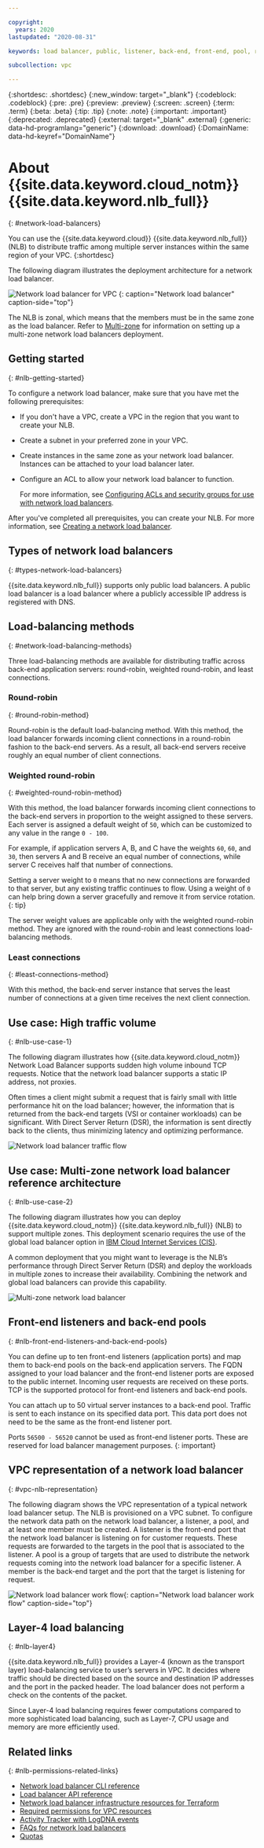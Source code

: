 ```yaml
---

copyright:
  years: 2020
lastupdated: "2020-08-31"

keywords: load balancer, public, listener, back-end, front-end, pool, round-robin, weighted, connections, methods, policies, APIs, access, ports, vpc, vpc network

subcollection: vpc

---
```


{:shortdesc: .shortdesc}
{:new_window: target="_blank"}
{:codeblock: .codeblock}
{:pre: .pre}
{:preview: .preview}
{:screen: .screen}
{:term: .term}
{:beta: .beta}
{:tip: .tip}
{:note: .note}
{:important: .important}
{:deprecated: .deprecated}
{:external: target="_blank" .external}
{:generic: data-hd-programlang="generic"}
{:download: .download}
{:DomainName: data-hd-keyref="DomainName"}

# About {{site.data.keyword.cloud_notm}} {{site.data.keyword.nlb_full}}
{: #network-load-balancers}

You can use the {{site.data.keyword.cloud}} {{site.data.keyword.nlb_full}} (NLB) to distribute traffic among multiple server instances within the same region of your VPC.
{:shortdesc}

The following diagram illustrates the deployment architecture for a network load balancer.

![Network load balancer for VPC](images/nlb_arc.png "Network load balancer")
{: caption="Network load balancer" caption-side="top"}

The NLB is zonal, which means that the members must be in the same zone as the load balancer. Refer to [Multi-zone](/docs/vpc?topic=vpc-nlb-vs-elb#nlb-mz-support) for information on setting up a multi-zone network load balancers deployment.

## Getting started
{: #nlb-getting-started}

To configure a network load balancer, make sure that you have met the following prerequisites:

* If you don't have a VPC, create a VPC in the region that you want to create your NLB.
* Create a subnet in your preferred zone in your VPC.
* Create instances in the same zone as your network load balancer. Instances can be attached to your load balancer later.
* Configure an ACL to allow your network load balancer to function.

  For more information, see [Configuring ACLs and security groups for use with network load balancers](/docs/vpc?topic=vpc-nlb-configuring-acls).

After you've completed all prerequisites, you can create your NLB. For more information, see [Creating a network load balancer](/docs/vpc?topic=vpc-nlb-ui-creating-network-load-balancer).

## Types of network load balancers
{: #types-network-load-balancers}  

{{site.data.keyword.nlb_full}} supports only public load balancers. A public load balancer is a load balancer where a publicly accessible IP address is registered with DNS.  

## Load-balancing methods
{: #network-load-balancing-methods}

Three load-balancing methods are available for distributing traffic across back-end application servers: round-robin, weighted round-robin, and least connections.

### Round-robin
{: #round-robin-method}

Round-robin is the default load-balancing method. With this method, the load balancer forwards incoming client connections in a round-robin fashion to the back-end servers. As a result, all back-end servers receive roughly an equal number of client connections.

### Weighted round-robin
{: #weighted-round-robin-method}

With this method, the load balancer forwards incoming client connections to the back-end servers in proportion to the weight assigned to these servers. Each server is assigned a default weight of `50`, which can be customized to any value in the range `0 - 100`.

For example, if application servers A, B, and C have the weights `60`, `60`, and `30`, then servers A and B receive an equal number of connections, while server C receives half that number of connections.

Setting a server weight to `0` means that no new connections are forwarded to that server, but any existing traffic continues to flow. Using a weight of `0` can help bring down a server gracefully and remove it from service rotation.
{: tip}

The server weight values are applicable only with the weighted round-robin method. They are ignored with the round-robin and least connections load-balancing methods.

### Least connections
{: #least-connections-method}

With this method, the back-end server instance that serves the least number of connections at a given time receives the next client connection.

## Use case: High traffic volume
{: #nlb-use-case-1}

The following diagram illustrates how {{site.data.keyword.cloud_notm}} Network Load Balancer supports sudden high volume inbound TCP requests. Notice that the network load balancer supports a static IP address, not proxies.

Often times a client might submit a request that is fairly small with little performance hit on the load balancer; however, the information that is returned from the back-end targets (VSI or container workloads) can be significant. With Direct Server Return (DSR), the information is sent directly back to the clients, thus minimizing latency and optimizing performance.

![Network load balancer traffic flow](images/nlb-use-case.png)

## Use case: Multi-zone network load balancer reference architecture
{: #nlb-use-case-2}

The following diagram illustrates how you can deploy {{site.data.keyword.cloud_notm}} {{site.data.keyword.nlb_full}} (NLB) to support multiple zones. This deployment scenario requires the use of the global load balancer option in [IBM Cloud Internet Services (CIS)](/docs/cis?topic=cis-set-up-and-configure-your-load-balancers).

A common deployment that you might want to leverage is the NLB’s performance through Direct Server Return (DSR) and deploy the workloads in multiple zones to increase their availability. Combining the network and global load balancers can provide this capability.

![Multi-zone network load balancer](images/nlb_glb.png)

## Front-end listeners and back-end pools
{: #nlb-front-end-listeners-and-back-end-pools}

You can define up to ten front-end listeners (application ports) and map them to back-end pools on the back-end application servers. The FQDN assigned to your load balancer and the front-end listener ports are exposed to the public internet. Incoming user requests are received on these ports. TCP is the supported protocol for front-end listeners and back-end pools.

You can attach up to 50 virtual server instances to a back-end pool. Traffic is sent to each instance on its specified data port. This data port does not need to be the same as the front-end listener port.

Ports `56500 - 56520` cannot be used as front-end listener ports. These are reserved for load balancer management purposes.
{: important}

## VPC representation of a network load balancer
{: #vpc-nlb-representation}

The following diagram shows the VPC representation of a typical network load balancer setup. The NLB is provisioned on a VPC subnet. To configure the network data path on the network load balancer, a listener, a pool, and at least one member must be created. A listener is the front-end port that the network load balancer is listening on for customer requests. These requests are forwarded to the targets in the pool that is associated to the listener. A pool is a group of targets that are used to distribute the network requests coming into the network load balancer for a specific listener. A member is the back-end target and the port that the target is listening for request.

![Network load balancer work flow](images/nlb-workflow-customer-view.png "Network load balancer work flow"){: caption="Network load balancer work flow" caption-side="top"}

## Layer-4 load balancing
{: #nlb-layer4}

{{site.data.keyword.nlb_full}} provides a Layer-4 (known as the transport layer) load-balancing service to user’s servers in VPC. It decides where traffic should be directed based on the source and destination IP addresses and the port in the packed header. The load balancer does not perform a check on the contents of the packet.

Since Layer-4 load balancing requires fewer computations compared to more sophisticated load balancing, such as Layer-7, CPU usage and memory are more efficiently used.

## Related links
{: #nlb-permissions-related-links}

* [Network load balancer CLI reference](/docs/vpc?topic=vpc-infrastructure-cli-plugin-vpc-reference#nlb-anchor)
* [Load balancer API reference](https://{DomainName}/apidocs/vpc#list-load-balancer-profiles)
* [Network load balancer infrastructure resources for Terraform](https://cloud.ibm.com/docs/terraform?topic=terraform-vpc-gen2-resources#lb)
* [Required permissions for VPC resources](/docs/vpc?topic=vpc-resource-authorizations-required-for-api-and-cli-calls)
* [Activity Tracker with LogDNA events](/docs/vpc?topic=vpc-at-events#events-load-balancers)
* [FAQs for network load balancers](/docs/vpc?topic=vpc-nlb-faqs)
* [Quotas](/docs/vpc?topic=vpc-quotas#load-balancer-quotas)
